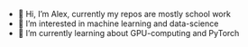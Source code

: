 - 👋 Hi, I’m Alex, currently my repos are mostly school work 
- 👀 I’m interested in machine learning and data-science
- 🌱 I’m currently learning about GPU-computing and PyTorch

<!---
Unlucky72/Unlucky72 is a ✨ special ✨ repository because its `README.md` (this file) appears on your GitHub profile.
You can click the Preview link to take a look at your changes.
--->

